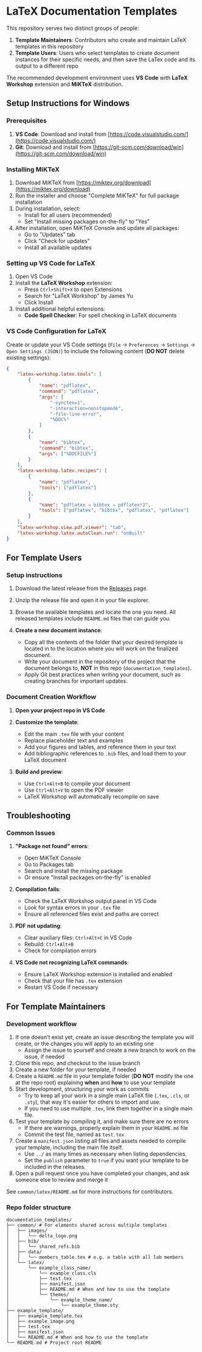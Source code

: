 # LaTeX Documentation Templates

This repository serves two distinct groups of people:

1. **Template Maintainers**: Contributors who create and maintain LaTeX templates in this repository
1. **Template Users**: Users who select templates to create document instances for their specific needs, and then save the LaTex code and its output to a different repo

The recommended development environment uses **VS Code** with **LaTeX Workshop** extension and **MiKTeX** distribution.

## Setup Instructions for Windows

### Prerequisites

1. **VS Code**: Download and install from [https://code.visualstudio.com/](https://code.visualstudio.com/)
1. **Git**: Download and install from [https://git-scm.com/download/win](https://git-scm.com/download/win)

### Installing MiKTeX

1. Download MiKTeX from [https://miktex.org/download](https://miktex.org/download)
1. Run the installer and choose "Complete MiKTeX" for full package installation
1. During installation, select:
   - Install for all users (recommended)
   - Set "Install missing packages on-the-fly" to "Yes"
1. After installation, open MiKTeX Console and update all packages:
   - Go to "Updates" tab
   - Click "Check for updates"
   - Install all available updates

### Setting up VS Code for LaTeX

1. Open VS Code
1. Install the **LaTeX Workshop** extension:
   - Press `Ctrl+Shift+X` to open Extensions
   - Search for "LaTeX Workshop" by James Yu
   - Click Install
1. Install additional helpful extensions:
   - **Code Spell Checker**: For spell checking in LaTeX documents

### VS Code Configuration for LaTeX

Create or update your VS Code settings (`File` → `Preferences` → `Settings` → `Open Settings (JSON)`) to include the following content (**DO NOT** delete existing settings):

```json
{
    "latex-workshop.latex.tools": [
        {
            "name": "pdflatex",
            "command": "pdflatex",
            "args": [
                "-synctex=1",
                "-interaction=nonstopmode",
                "-file-line-error",
                "%DOC%"
            ]
        },
        {
            "name": "bibtex",
            "command": "bibtex",
            "args": ["%DOCFILE%"]
        }
    ],
    "latex-workshop.latex.recipes": [
        {
            "name": "pdflatex",
            "tools": ["pdflatex"]
        },
        {
            "name": "pdflatex → bibtex → pdflatex*2",
            "tools": ["pdflatex", "bibtex", "pdflatex", "pdflatex"]
        }
    ],
    "latex-workshop.view.pdf.viewer": "tab",
    "latex-workshop.latex.autoClean.run": "onBuilt"
}
```

## For Template Users

### Setup instructions

1. Download the latest release from the [Releases](https://github.com/DeltaLabo/documentation_templates/releases) page.

1. Unzip the release file and open it in your file explorer.

1. Browse the available templates and locate the one you need. All released templates include `README.md` files that can guide you.

1. **Create a new document instance**:
   - Copy all the contents of the folder that your desired template is located in to the location where you will work on the finalized document.
   - Write your document in the repository of the project that the document belongs to, **NOT** in this repo (`documentation_templates`).
   - Apply Git best practices when writing your document, such as creating branches for important updates.

### Document Creation Workflow

1. **Open your project repo in VS Code**

1. **Customize the template**:
   - Edit the main `.tex` file with your content
   - Replace placeholder text and examples
   - Add your figures and tables, and reference them in your text
   - Add bibliographic references to `.bib` files, and load them to your LaTeX document

1. **Build and preview**:
   - Use `Ctrl+Alt+B` to compile your document
   - Use `Ctrl+Alt+V` to open the PDF viewer
   - LaTeX Workshop will automatically recompile on save

## Troubleshooting

### Common Issues

1. **"Package not found" errors**:
   - Open MiKTeX Console
   - Go to Packages tab
   - Search and install the missing package
   - Or ensure "Install packages on-the-fly" is enabled

1. **Compilation fails**:
   - Check the LaTeX Workshop output panel in VS Code
   - Look for syntax errors in your `.tex` file
   - Ensure all referenced files exist and paths are correct

1. **PDF not updating**:
   - Clear auxiliary files: `Ctrl+Alt+C` in VS Code
   - Rebuild: `Ctrl+Alt+B`
   - Check for compilation errors

1. **VS Code not recognizing LaTeX commands**:
   - Ensure LaTeX Workshop extension is installed and enabled
   - Check that your file has `.tex` extension
   - Restart VS Code if necessary

## For Template Maintainers

### Development workflow

1. If one doesn't exist yet, create an issue describng the template you will create, or the changes you will apply to an existing one
   - Assign the issue to yourself and create a new branch to work on the issue, if needed
1. Clone this repo, and checkout to the issue branch
1. Create a new folder for your template, if needed
1. Create a `README.md` file in your template folder (**DO NOT** modify the one at the repo root) explaining **when** and **how** to use your template
1. Start development, structuring your work as commits
   - Try to keep all your work in a single main LaTeX file (`.tex`, `.cls`, or `.sty`), that way it's easier for others to import and use.
   - If you need to use multiple `.tex`, link them together in a single main file.
1. Test your template by compiling it, and make sure there are no errors
   - If there are warnings, properly explain them in your `README.md` file
   - Commit the test file, named as `test.tex`
1. Create a `manifest.json` listing all files and assets needed to compile your template, including the main file itself.
   - Use `../` as many times as necessary when listing dependencies.
   - Set the `publish` parameter to `true` if you want your template to be included in the releases.
1. Open a pull request once you have completed your changes, and ask someone else to review and merge it

See `common/latex/README.md` for more instructions for contributors.

### Repo folder structure

```
documentation_templates/
├── common/ # For elements shared across multiple templates
│   ├── images/
│   │   └── delta_logo.png
│   ├── bib/
│   │   └── shared_refs.bib
│   ├── data/
│   │   └── members_table.tex # e.g. a table with all lab members
│   └── latex/
│       └── example_class_name/
│           └── example_class.cls
│           ├── test.tex
│           ├── manifest.json
│           ├── README.md # When and how to use the template
│           └── themes/
│               └── example_theme_name/
│                   └── example_theme.sty
├── example_template/
│   ├── example_template.tex
│   ├── example_image.png
│   ├── test.tex
│   ├── manifest.json
│   └── README.md # When and how to use the template
└── README.md # Project root README
```
